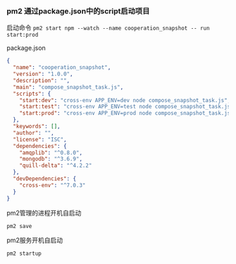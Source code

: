 ### pm2 通过package.json中的script启动项目

启动命令
`pm2 start npm --watch --name cooperation_snapshot -- run start:prod`

package.json

```json
{
  "name": "cooperation_snapshot",
  "version": "1.0.0",
  "description": "",
  "main": "compose_snapshot_task.js",
  "scripts": {
    "start:dev": "cross-env APP_ENV=dev node compose_snapshot_task.js",
    "start:test": "cross-env APP_ENV=test node compose_snapshot_task.js",
    "start:prod": "cross-env APP_ENV=prod node compose_snapshot_task.js"
  },
  "keywords": [],
  "author": "",
  "license": "ISC",
  "dependencies": {
    "amqplib": "^0.8.0",
    "mongodb": "^3.6.9",
    "quill-delta": "^4.2.2"
  },
  "devDependencies": {
    "cross-env": "^7.0.3"
  }
}
```

pm2管理的进程开机自启动
```shell
pm2 save
```

pm2服务开机自启动
```shell
pm2 startup
```

